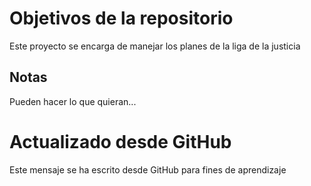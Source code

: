 # Objetivos de la repositorio

Este proyecto se encarga de manejar los planes de la liga de la justicia


## Notas
Pueden hacer lo que quieran...

# Actualizado desde GitHub
Este mensaje se ha escrito desde GitHub para fines de aprendizaje
